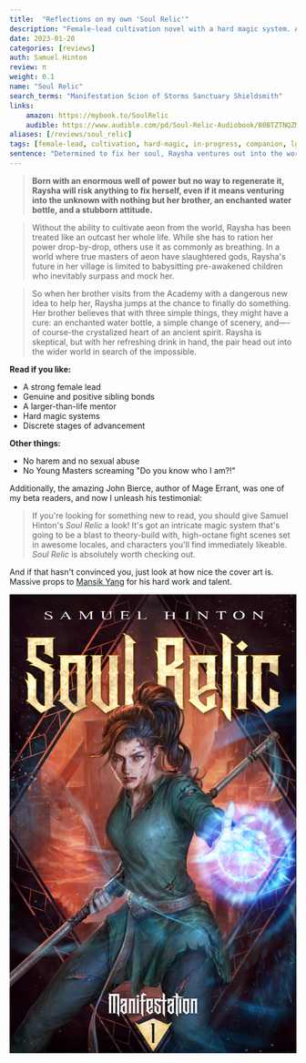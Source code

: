 ```yaml
---
title:  "Reflections on my own 'Soul Relic'"
description: "Female-lead cultivation novel with a hard magic system. A young woman with a broken soul joins her brother to find a solution in the wider world."
date: 2023-01-20
categories: [reviews]
auth: Samuel Hinton
review: π
weight: 0.1
name: "Soul Relic"
search_terms: "Manifestation Scion of Storms Sanctuary Shieldsmith"
links:
    amazon: https://mybook.to/SoulRelic
    audible: https://www.audible.com/pd/Soul-Relic-Audiobook/B0BTZTNQZM
aliases: [/reviews/soul_relic]
tags: [female-lead, cultivation, hard-magic, in-progress, companion, lgbt]
sentence: "Determined to fix her soul, Raysha ventures out into the world only to stumble into events larger than she realises."
---
```


> **Born with an enormous well of power but no way to regenerate it, Raysha will risk anything to fix herself, even if it means venturing into the unknown with nothing but her brother, an enchanted water bottle, and a stubborn attitude.**


> Without the ability to cultivate aeon from the world, Raysha has been treated like an outcast her whole life. While she has to ration her power drop-by-drop, others use it as commonly as breathing. In a world where true masters of aeon have slaughtered gods, Raysha's future in her village is limited to babysitting pre-awakened children who inevitably surpass and mock her.


> So when her brother visits from the Academy with a dangerous new idea to help her, Raysha jumps at the chance to finally do something. Her brother believes that with three simple things, they might have a cure: an enchanted water bottle, a simple change of scenery, and—-of course-the crystalized heart of an ancient spirit. Raysha is skeptical, but with her refreshing drink in hand, the pair head out into the wider world in search of the impossible.


**Read if you like:**

* A strong female lead
* Genuine and positive sibling bonds
* A larger-than-life mentor
* Hard magic systems
* Discrete stages of advancement

**Other things:**

* No harem and no sexual abuse
* No Young Masters screaming "Do you know who I am?!"


Additionally, the amazing John Bierce, author of Mage Errant, was one of my beta readers, and now I unleash his testimonial:

> If you're looking for something new to read, you should give Samuel Hinton's *Soul Relic* a look! It's got an intricate magic system that's going to be a blast to theory-build with, high-octane fight scenes set in awesome locales, and characters you'll find immediately likeable. *Soul Relic* is absolutely worth checking out.

And if that hasn't convinced you, just look at how nice the cover art is. Massive props to [Mansik Yang](https://www.artstation.com/yam8417) for his hard work and talent.

![](cover.jpg?class="img-smaller")

